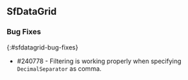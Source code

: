 ## SfDataGrid

### Bug Fixes
{:#sfdatagrid-bug-fixes}

* \#240778 - Filtering is working properly when specifying `DecimalSeparator` as comma.